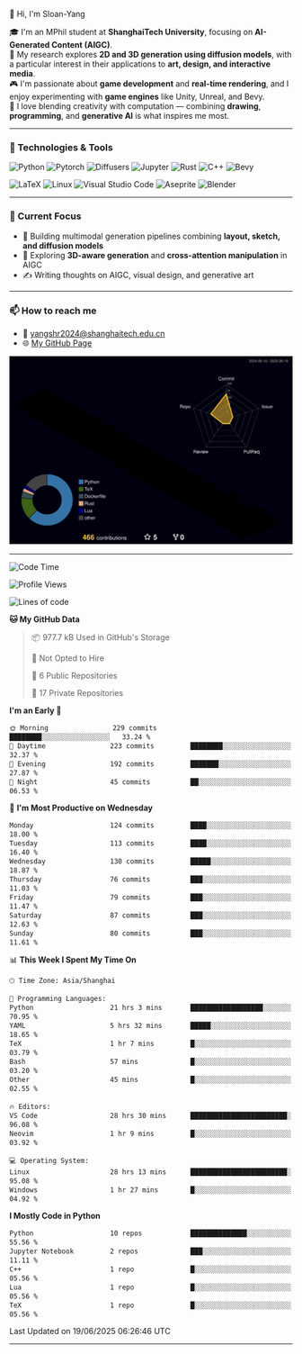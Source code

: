 👋 Hi, I'm Sloan-Yang

🎓 I'm an MPhil student at **ShanghaiTech University**, focusing on **AI-Generated Content (AIGC)**.  
🧠 My research explores **2D and 3D generation using diffusion models**, with a particular interest in their applications to **art, design, and interactive media**.  
🎮 I'm passionate about **game development** and **real-time rendering**, and I enjoy experimenting with **game engines** like Unity, Unreal, and Bevy.  
🎨 I love blending creativity with computation — combining **drawing**, **programming**, and **generative AI** is what inspires me most.

---

### 🧰 Technologies & Tools

![Python](https://img.shields.io/badge/python-%233776AB.svg?style=for-the-badge&logo=python&logoColor=white)
![Pytorch](https://img.shields.io/badge/pytorch-%23EE4C2C.svg?style=for-the-badge&logo=pytorch&logoColor=white)
![Diffusers](https://img.shields.io/badge/diffusers-HuggingFace-yellow?style=for-the-badge&logo=huggingface&logoColor=black)
![Jupyter](https://img.shields.io/badge/Jupyter-%23F37626.svg?style=for-the-badge&logo=Jupyter&logoColor=white)
![Rust](https://img.shields.io/badge/Rust-%23000000.svg?style=for-the-badge&logo=rust&logoColor=white)
![C++](https://img.shields.io/badge/C++-%2300599C.svg?style=for-the-badge&logo=c%2B%2B&logoColor=white)
![Bevy](https://img.shields.io/badge/Bevy-000000.svg?style=for-the-badge&logo=bevy&logoColor=white)

![LaTeX](https://img.shields.io/badge/LaTeX-47A141?style=for-the-badge&logo=latex&logoColor=white)
![Linux](https://img.shields.io/badge/Linux-FCC624?style=for-the-badge&logo=linux&logoColor=black)
![Visual Studio Code](https://img.shields.io/badge/VSCode-0078d7.svg?style=for-the-badge&logo=visual-studio-code&logoColor=white)
![Aseprite](https://img.shields.io/badge/Aseprite-FFFFFF?style=for-the-badge&logo=Aseprite&logoColor=%237D929E)
![Blender](https://img.shields.io/badge/Blender-F5792A?style=for-the-badge&logo=blender&logoColor=white)

---

### 🔭 Current Focus

- 🎨 Building multimodal generation pipelines combining **layout, sketch, and diffusion models**
- 🧪 Exploring **3D-aware generation** and **cross-attention manipulation** in AIGC
- ✍️ Writing thoughts on AIGC, visual design, and generative art

---

### 📫 How to reach me

- 📧 <a href="mailto:yangshr2024@shanghaitech.edu.cn">yangshr2024@shanghaitech.edu.cn</a>
- 🌐 [My GitHub Page](https://sloan-yang.github.io)  



![3D Profile](https://raw.githubusercontent.com/Sloan-Yang/Sloan-Yang/main/profile-3d-contrib/profile-night-rainbow.svg)

---


<!--START_SECTION:waka-->
![Code Time](http://img.shields.io/badge/Code%20Time-239%20hrs%2028%20mins-blue)

![Profile Views](http://img.shields.io/badge/Profile%20Views-5-blue)

![Lines of code](https://img.shields.io/badge/From%20Hello%20World%20I%27ve%20Written-2.0%20million%20lines%20of%20code-blue)

**🐱 My GitHub Data** 

> 📦 977.7 kB Used in GitHub's Storage 
 > 
> 🚫 Not Opted to Hire
 > 
> 📜 6 Public Repositories 
 > 
> 🔑 17 Private Repositories 
 > 
**I'm an Early 🐤** 

```text
🌞 Morning                229 commits         ████████░░░░░░░░░░░░░░░░░   33.24 % 
🌆 Daytime                223 commits         ████████░░░░░░░░░░░░░░░░░   32.37 % 
🌃 Evening                192 commits         ███████░░░░░░░░░░░░░░░░░░   27.87 % 
🌙 Night                  45 commits          ██░░░░░░░░░░░░░░░░░░░░░░░   06.53 % 
```
📅 **I'm Most Productive on Wednesday** 

```text
Monday                   124 commits         ████░░░░░░░░░░░░░░░░░░░░░   18.00 % 
Tuesday                  113 commits         ████░░░░░░░░░░░░░░░░░░░░░   16.40 % 
Wednesday                130 commits         █████░░░░░░░░░░░░░░░░░░░░   18.87 % 
Thursday                 76 commits          ███░░░░░░░░░░░░░░░░░░░░░░   11.03 % 
Friday                   79 commits          ███░░░░░░░░░░░░░░░░░░░░░░   11.47 % 
Saturday                 87 commits          ███░░░░░░░░░░░░░░░░░░░░░░   12.63 % 
Sunday                   80 commits          ███░░░░░░░░░░░░░░░░░░░░░░   11.61 % 
```


📊 **This Week I Spent My Time On** 

```text
🕑︎ Time Zone: Asia/Shanghai

💬 Programming Languages: 
Python                   21 hrs 3 mins       ██████████████████░░░░░░░   70.95 % 
YAML                     5 hrs 32 mins       █████░░░░░░░░░░░░░░░░░░░░   18.65 % 
TeX                      1 hr 7 mins         █░░░░░░░░░░░░░░░░░░░░░░░░   03.79 % 
Bash                     57 mins             █░░░░░░░░░░░░░░░░░░░░░░░░   03.20 % 
Other                    45 mins             █░░░░░░░░░░░░░░░░░░░░░░░░   02.55 % 

🔥 Editors: 
VS Code                  28 hrs 30 mins      ████████████████████████░   96.08 % 
Neovim                   1 hr 9 mins         █░░░░░░░░░░░░░░░░░░░░░░░░   03.92 % 

💻 Operating System: 
Linux                    28 hrs 13 mins      ████████████████████████░   95.08 % 
Windows                  1 hr 27 mins        █░░░░░░░░░░░░░░░░░░░░░░░░   04.92 % 
```

**I Mostly Code in Python** 

```text
Python                   10 repos            ██████████████░░░░░░░░░░░   55.56 % 
Jupyter Notebook         2 repos             ███░░░░░░░░░░░░░░░░░░░░░░   11.11 % 
C++                      1 repo              █░░░░░░░░░░░░░░░░░░░░░░░░   05.56 % 
Lua                      1 repo              █░░░░░░░░░░░░░░░░░░░░░░░░   05.56 % 
TeX                      1 repo              █░░░░░░░░░░░░░░░░░░░░░░░░   05.56 % 
```




 Last Updated on 19/06/2025 06:26:46 UTC
<!--END_SECTION:waka-->

---





